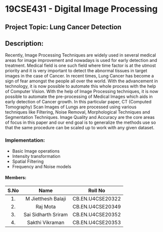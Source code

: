# 19CSE431 - Digital Image Processing
## Project Topic: Lung Cancer Detection
## Description: 
Recently, Image Processing Techniques are widely used in several medical areas for image improvement and nowadays is used for early detection and treatment. Medical field is one such field where time factor is at the utmost priority and it is very important to detect the abnormal tissues in target images in the case of Cancer. In recent times, Lung Cancer has become a sign of fear amongst the people all over the world. With the advancement in technology, it is now possible to automate this whole process with the help of Computer Vision. With the help of Image Processing techniques, it is now possible to automate the pre-processing of Medical Images which aids in early detection of Cancer growth. In this particular paper, CT (Computed Tomography) Scan Images of Lungs are processed using various techniques like Filtering, Noise Removal, Morphological Techniques and Segmentation Techniques. Image Quality and Accuracy are the core areas of focus in this paper and our end goal is to generalize the methods use so that the same procedure can be scaled up to work with any given dataset.

### Implementation:
  * Basic Image operations
  * Intensity transformation
  * Spatial Filtering 
  * Frequency and Noise models

#### Members:
| S.No      | Name | Roll No     |
| :---:        |    :----:   |          :---: |
| 1.      | M Jietthesh Balaji       | CB.EN.U4CSE20322   |
| 2.   | Raj Mota       | CB.EN.U4CSE20349      |
| 3.      | Sai Sidharth Sriram       | CB.EN.U4CSE20352   |
| 4.   | Sakthi Vikraman        | CB.EN.U4CSE20353      |
